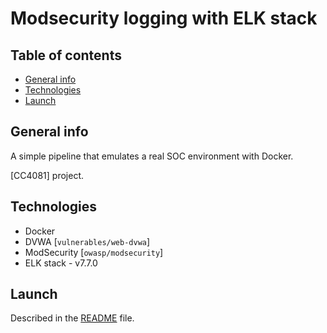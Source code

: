 # Modsecurity logging with ELK stack

## Table of contents
* [General info](#general-info)
* [Technologies](#technologies)
* [Launch](#launch)

## General info
A simple pipeline that emulates a real SOC environment with Docker.

[CC4081] project.

## Technologies
* Docker
* DVWA [```vulnerables/web-dvwa```]
* ModSecurity [```owasp/modsecurity```]
* ELK stack - v7.7.0

## Launch
Described in the [README](https://github.com/CodeRotation/UP_SO_proj1/tree/master/modsecurity) file.
